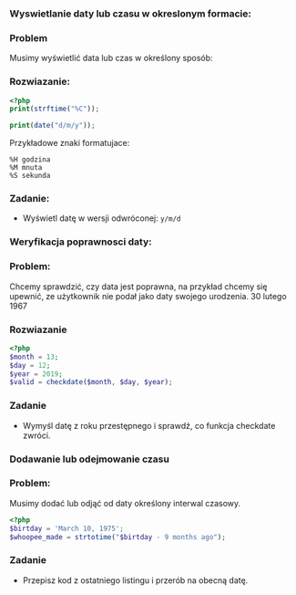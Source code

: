 ### Wyswietlanie daty lub czasu w okreslonym formacie:

### Problem

Musimy wyświetlić data lub czas w określony sposób:

### Rozwiazanie:

```php
<?php
print(strftime("%C"));

print(date("d/m/y"));

````

Przykładowe znaki formatujace:
```
%H godzina 
%M mnuta
%S sekunda

```

### Zadanie:
* Wyświetl datę w wersji odwróconej: ```y/m/d```

### Weryfikacja poprawnosci daty:

### Problem:

Chcemy sprawdzić, czy data jest poprawna, na przykład chcemy się upewnić, ze użytkownik nie podał jako daty swojego urodzenia. 30 lutego 1967 

### Rozwiazanie

```php
<?php
$month = 13;
$day = 12;
$year = 2019;
$valid = checkdate($month, $day, $year);
```

### Zadanie
* Wymyśl datę z roku przestępnego i sprawdź, co funkcja checkdate zwróci. 

### Dodawanie lub odejmowanie czasu 

### Problem:

Musimy dodać lub odjąć od daty określony interwal czasowy.

```php
<?php
$birtday = 'March 10, 1975';
$whoopee_made = strtotime("$birtday - 9 months ago");
```

### Zadanie

* Przepisz kod z ostatniego listingu i przerób na obecną datę. 